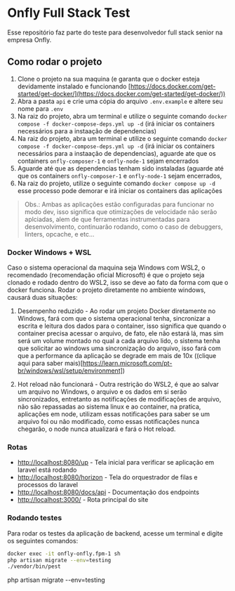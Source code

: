 # Onfly Full Stack Test
Esse repositório faz parte do teste para desenvolvedor full stack senior na empresa Onfly.

## Como rodar o projeto
1. Clone o projeto na sua maquina (e garanta que o docker esteja devidamente instalado e funcionando [https://docs.docker.com/get-started/get-docker/](https://docs.docker.com/get-started/get-docker/))
2. Abra a pasta `api` e crie uma cópia do arquivo `.env.example` e altere seu nome para `.env`
3. Na raiz do projeto, abra um terminal e utilize o seguinte comando `docker compose -f docker-compose-deps.yml up -d` (irá iniciar os containers necessários para a instaação de dependencias)
4. Na raiz do projeto, abra um terminal e utilize o seguinte comando `docker compose -f docker-compose-deps.yml up -d` (irá iniciar os containers necessários para a instaação de dependencias), aguarde ate que os containers `onfly-composer-1` e `onfly-node-1` sejam encerrados
5. Aguarde até que as dependencias tenham sido instaladas (aguarde até que os containers `onfly-composer-1` e `onfly-node-1` sejam encerrados,
6. Na raiz do projeto, utilize o seguinte comando `docker compose up -d` esse processo pode demorar e irá iniciar os containers das aplicações

> Obs.: Ambas as aplicações estão configuradas para funcionar no modo dev, isso significa que otimizações de velocidade não serão aplciadas, alem de que ferramentas instrumentadas para desenvolvimento, continuarão rodando, como o caso de debuggers, linters, opcache, e etc...

### Docker Windows + WSL
Caso o sistema operacional da maquina seja Windows com WSL2, o recomendado (recomendação oficial Microsoft) é que o projeto seja clonado e rodado dentro do WSL2, isso se deve ao fato da forma com que o docker funciona.
Rodar o projeto diretamente no ambiente windows, causará duas situações:

1. Desempenho reduzido - Ao rodar um projeto Docker diretamente no Windows, fará com que o sistema operacional tenha, sincronizar a escrita  e leitura dos dados para o container, isso significa que quando o container precisa acessar o arquivo, de fato, ele não estará lá, mas sim será um volume montado no qual a cada arquivo lido, o sistema tenha que solicitar ao windows uma sincronização do arquivo, isso fará com que a performance da aplicação se degrade em mais de 10x ((clique aqui para saber mais)[https://learn.microsoft.com/pt-br/windows/wsl/setup/environment])

2. Hot reload não funcionará - Outra restrição do WSL2, é que ao salvar um arquivo no Windows, o arquivo e os dados em si serão sincronizados, entretanto as notificações de modificações de arquivo, não são repassadas ao sistema linux e ao container, na pratica, aplicações em node, utilizam essas notificações para saber se um arquivo foi ou não modificado, como essas notificações nunca chegarão, o node nunca atualizará e fará o Hot reload.

### Rotas
- [http://localhost:8080/up](http://localhost:8080/up) - Tela inicial para verificar se aplicação em laravel está rodando
- [http://localhost:8080/horizon](http://localhost:8080/horizon) - Tela do orquestrador de filas e processos do laravel
- [http://localhost:8080/docs/api](http://localhost:8080/docs/api) - Documentação dos endpoints
- [http://localhost:3000/](http://localhost:3000/) - Rota principal do site


### Rodando testes
Para rodar os testes da aplicação de backend, acesse um terminal e digite os seguintes comandos:
```bash
docker exec -it onfly-onfly.fpm-1 sh
php artisan migrate --env=testing
./vendor/bin/pest
```
php artisan migrate --env=testing